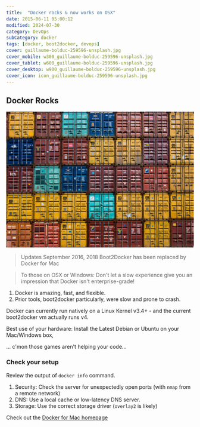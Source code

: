 ```yaml
---
title:  "Docker rocks & now works on OSX"
date: 2015-06-11 05:00:12
modified: 2024-07-30
category: DevOps
subCategory: docker
tags: [docker, boot2docker, devops]
cover: guillaume-bolduc-259596-unsplash.jpg
cover_mobile: w300_guillaume-bolduc-259596-unsplash.jpg
cover_tablet: w600_guillaume-bolduc-259596-unsplash.jpg
cover_desktop: w900_guillaume-bolduc-259596-unsplash.jpg
cover_icon: icon_guillaume-bolduc-259596-unsplash.jpg
---
```


## Docker Rocks

![credit: guillaume-bolduc-259596-unsplash.jpg](guillaume-bolduc-259596-unsplash.jpg)


> Updates September 2016, 2018
> Boot2Docker has been replaced by Docker for Mac

> To those on OSX or Windows: Don't let a slow experience give you an impression that Docker isn't enterprise-grade!

1. Docker is amazing, fast, and flexible.
1. Prior tools, boot2docker particularly, were slow and prone to crash.

 Docker can currently run natively on a Linux Kernel v3.4+ - and the current boot2docker vm actually runs v4.

 Best use of your hardware: Install the Latest Debian or Ubuntu on your Mac/Windows box,

 ... c'mon those games aren't helping your code...

### Check your setup

Review the output of `docker info` command.

1. Security: Check the server for unexpectedly open ports (with `nmap` from a remote network)
1. DNS: Use a local cache or low-latency DNS server.
1. Storage: Use the correct storage driver (`overlay2` is likely)

Check out the [Docker for Mac homepage](https://docs.docker.com/docker-for-mac/install/)


